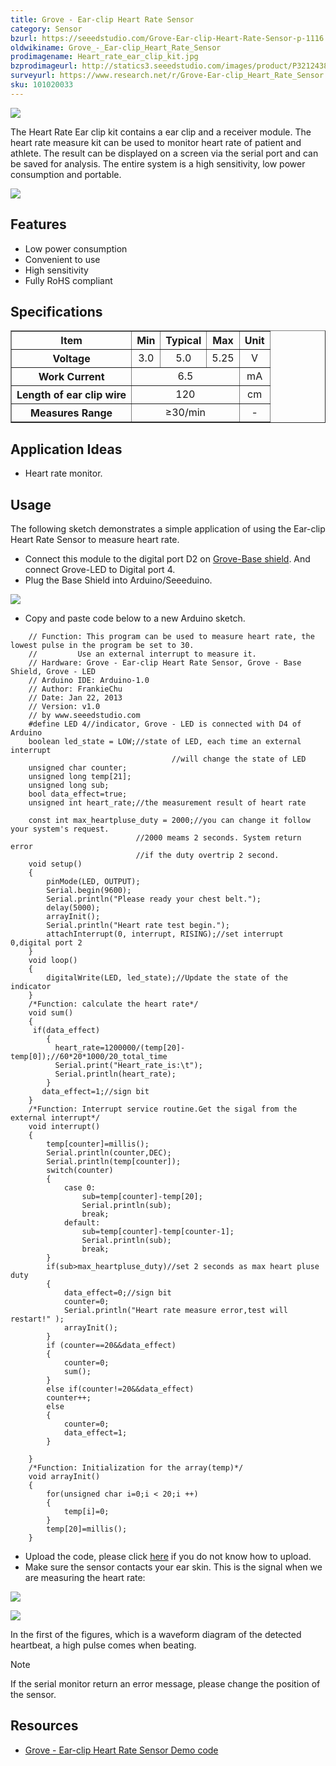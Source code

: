 ```yaml
---
title: Grove - Ear-clip Heart Rate Sensor
category: Sensor
bzurl: https://seeedstudio.com/Grove-Ear-clip-Heart-Rate-Sensor-p-1116.html
oldwikiname: Grove_-_Ear-clip_Heart_Rate_Sensor
prodimagename: Heart_rate_ear_clip_kit.jpg
bzprodimageurl: http://statics3.seeedstudio.com/images/product/P3212438.jpg
surveyurl: https://www.research.net/r/Grove-Ear-clip_Heart_Rate_Sensor
sku: 101020033
---
```


![](/https://github.com/SeeedDoc/WikiMigrationSync/raw/master/docs/assets/Grove-Ear-clip_Heart_Rate_Sensor/img/Heart_rate_ear_clip_kit.jpg)

The Heart Rate Ear clip kit contains a ear clip and a receiver module. The heart rate measure kit can be used to monitor heart rate of patient and athlete. The result can be displayed on a screen via the serial port and can be saved for analysis. The entire system is a high sensitivity, low power consumption and portable.

[![](/https://github.com/SeeedDoc/WikiMigrationSync/raw/master/docs/assets/common/Get_One_Now_Banner.png)](http://www.seeedstudio.com/Grove-Ear-clip-Heart-Rate-Sensor-p-1116.html)

Features
--------

-   Low power consumption
-   Convenient to use
-   High sensitivity
-   Fully RoHS compliant

Specifications
-------------

<table border="1" cellspacing="0" width="80%">
<tr>
<th scope="col">
Item
</th>
<th scope="col">
Min
</th>
<th scope="col">
Typical
</th>
<th scope="col">
Max
</th>
<th scope="col">
Unit
</th>
</tr>
<tr align="center">
<th scope="row">
Voltage
</th>
<td>
3.0
</td>
<td>
5.0
</td>
<td>
5.25
</td>
<td>
V
</td>
</tr>
<tr align="center">
<th scope="row">
Work Current
</th>
<td colspan="3">
6.5
</td>
<td>
mA
</td>
</tr>
<tr align="center">
<th scope="row">
Length of ear clip wire
</th>
<td colspan="3">
120
</td>
<td>
cm
</td>
</tr>
<tr align="center">
<th scope="row">
Measures Range
</th>
<td colspan="3">
≥30/min
</td>
<td>
-
</td>
</tr>
</table>

Application Ideas
-----------------

-   Heart rate monitor.

Usage
-----

The following sketch demonstrates a simple application of using the Ear-clip Heart Rate Sensor to measure heart rate.

-   Connect this module to the digital port D2 on [Grove-Base shield](http://www.seeedstudio.com/depot/grove-base-shield-p-754.html?cPath=132). And connect Grove-LED to Digital port 4.
-   Plug the Base Shield into Arduino/Seeeduino.

![](/https://github.com/SeeedDoc/WikiMigrationSync/raw/master/docs/assets/Grove-Ear-clip_Heart_Rate_Sensor/img/Ear_Clip_Heart_Rate.jpg)

-   Copy and paste code below to a new Arduino sketch.

```
    // Function: This program can be used to measure heart rate, the lowest pulse in the program be set to 30.
    //         Use an external interrupt to measure it.
    // Hardware: Grove - Ear-clip Heart Rate Sensor, Grove - Base Shield, Grove - LED
    // Arduino IDE: Arduino-1.0
    // Author: FrankieChu       
    // Date: Jan 22, 2013
    // Version: v1.0
    // by www.seeedstudio.com
    #define LED 4//indicator, Grove - LED is connected with D4 of Arduino
    boolean led_state = LOW;//state of LED, each time an external interrupt 
                                    //will change the state of LED
    unsigned char counter;
    unsigned long temp[21];
    unsigned long sub;
    bool data_effect=true;
    unsigned int heart_rate;//the measurement result of heart rate

    const int max_heartpluse_duty = 2000;//you can change it follow your system's request.
                            //2000 meams 2 seconds. System return error 
                            //if the duty overtrip 2 second.
    void setup()
    {
        pinMode(LED, OUTPUT);
        Serial.begin(9600);
        Serial.println("Please ready your chest belt.");
        delay(5000);
        arrayInit();
        Serial.println("Heart rate test begin.");
        attachInterrupt(0, interrupt, RISING);//set interrupt 0,digital port 2
    }
    void loop()
    {
        digitalWrite(LED, led_state);//Update the state of the indicator
    }
    /*Function: calculate the heart rate*/
    void sum()
    {
     if(data_effect)
        {
          heart_rate=1200000/(temp[20]-temp[0]);//60*20*1000/20_total_time 
          Serial.print("Heart_rate_is:\t");
          Serial.println(heart_rate);
        }
       data_effect=1;//sign bit
    }
    /*Function: Interrupt service routine.Get the sigal from the external interrupt*/
    void interrupt()
    {
        temp[counter]=millis();
        Serial.println(counter,DEC);
        Serial.println(temp[counter]);
        switch(counter)
        {
            case 0:
                sub=temp[counter]-temp[20];
                Serial.println(sub);
                break;
            default:
                sub=temp[counter]-temp[counter-1];
                Serial.println(sub);
                break;
        }
        if(sub>max_heartpluse_duty)//set 2 seconds as max heart pluse duty
        {
            data_effect=0;//sign bit
            counter=0;
            Serial.println("Heart rate measure error,test will restart!" );
            arrayInit();
        }
        if (counter==20&&data_effect)
        {
            counter=0;
            sum();
        }
        else if(counter!=20&&data_effect)
        counter++;
        else 
        {
            counter=0;
            data_effect=1;
        }
        
    }
    /*Function: Initialization for the array(temp)*/
    void arrayInit()
    {
        for(unsigned char i=0;i < 20;i ++)
        {
            temp[i]=0;
        }
        temp[20]=millis();
    }
```

-   Upload the code, please click [here](/Upload_Code) if you do not know how to upload.
-   Make sure the sensor contacts your ear skin. This is the signal when we are measuring the heart rate:

![](/https://github.com/SeeedDoc/WikiMigrationSync/raw/master/docs/assets/Grove-Ear-clip_Heart_Rate_Sensor/img/GROVE_heart_rate_chest_belt.bmp)

![](/https://github.com/SeeedDoc/WikiMigrationSync/raw/master/docs/assets/Grove-Ear-clip_Heart_Rate_Sensor/img/Grove-heart_rate_serial.jpg)

In the first of the figures, which is a waveform diagram of the detected heartbeat, a high pulse comes when beating. 

<div class="admonition note">
<p class="admonition-title">Note</p>
If the serial monitor return an error message, please change the position of the sensor.
</div>

Resources
---------

- [Grove - Ear-clip Heart Rate Sensor Demo code](/https://github.com/SeeedDoc/WikiMigrationSync/raw/master/docs/assets/Grove-Ear-clip_Heart_Rate_Sensor/res/Grove-Heart_rate_chest_belt_V1.0.zip)

<!-- This Markdown file was created from http://www.seeedstudio.com/wiki/Grove_-_Ear-clip_Heart_Rate_Sensor -->
